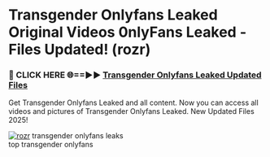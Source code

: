 # Transgender Onlyfans Leaked Original Videos 0nlyFans Leaked - Files Updated! (rozr)

<h3>🔴 CLICK HERE 🌐==►► <a href="https://tinyurl.com/2wckxsce" rel="nofollow">Transgender Onlyfans Leaked Updated Files</a></h3>

Get Transgender Onlyfans Leaked and all content. Now you can access all videos and pictures of Transgender Onlyfans Leaked. New Updated Files 2025!

[![rozr](https://i.imgur.com/AFduVYN.gif)](https://tinyurl.com/2wckxsce)
transgender onlyfans leaks<br>
top transgender onlyfans
